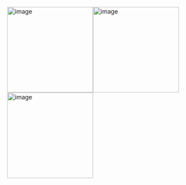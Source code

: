 
                                
<img width="200" height="200" alt="image" src="https://github.com/user-attachments/assets/25bbd223-7977-4d29-8ec1-31ecddbd2376" /><img width="200" height="200" alt="image" src="https://github.com/user-attachments/assets/b19babcf-d7ad-422b-963e-43791e5c227f" /><img width="200" height="200" alt="image" src="https://github.com/user-attachments/assets/45b38510-793e-4580-865b-3f64dda2eb15" />


